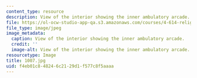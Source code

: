 ```yaml
---
content_type: resource
description: View of the interior showing the inner ambulatory arcade.
file: https://ol-ocw-studio-app-qa.s3.amazonaws.com/courses/4-614-religious-architecture-and-islamic-cultures-fall-2002/f4eb01c848246c2129d1f577c8f5aaaa_1007.jpg
file_type: image/jpeg
image_metadata:
  caption: View of the interior showing the inner ambulatory arcade.
  credit: ''
  image-alt: View of the interior showing the inner ambulatory arcade.
resourcetype: Image
title: 1007.jpg
uid: f4eb01c8-4824-6c21-29d1-f577c8f5aaaa
---
```

